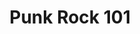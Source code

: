 ---
inv_num: 2006-012
add_credit:
url: 2006-012-punkrock-101
title: Punk Rock 101
year: '2006'
display_year: '2006'
medium: Website
dims:
pitch: "​Kurt Cobain’s suicide letter with Google ads placed on it."
ps: "​A while back, I made a web page which paired Kurt Cobain’s suicide letter with
  Google Ads (google ads are generated from the text of the page they appear on).
  It was up for a while but after getting digged google decided to remove the ads
  from the page. I took some screen shots while it was up and above are two examples
  of what it looked like."
live_url:
youtube:
related_code:
subheading:
download:
commission:
related:
layout: things-i-made
---